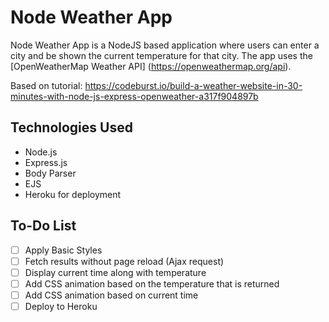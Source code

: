 # Node Weather App

Node Weather App is a NodeJS based application where users can enter a city and be shown the current temperature for that city. The app uses the [OpenWeatherMap Weather API] (https://openweathermap.org/api).


Based on tutorial: https://codeburst.io/build-a-weather-website-in-30-minutes-with-node-js-express-openweather-a317f904897b


## Technologies Used
- Node.js
- Express.js
- Body Parser 
- EJS
- Heroku for deployment

## To-Do List
- [ ] Apply Basic Styles
- [ ] Fetch results without page reload (Ajax request)
- [ ] Display current time along with temperature
- [ ] Add CSS animation based on the temperature that is returned
- [ ] Add CSS animation based on current time
- [ ] Deploy to Heroku